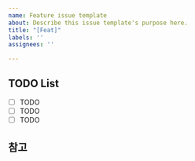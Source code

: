 ```yaml
---
name: Feature issue template
about: Describe this issue template's purpose here.
title: "[Feat]"
labels: ''
assignees: ''

---
```


## TODO List

- [ ] TODO
- [ ] TODO
- [ ] TODO

## 참고
